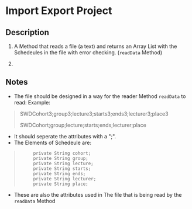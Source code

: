 # Import Export Project

## Description

1. A Method that reads a file (a text) and returns an Array List with the Schedeules in the file with error checking. (``readData`` Method)

2.

## Notes

- The file should be designed in a way for the reader Method ``readData`` to read: Example:

> SWDCohort3;group3;lecture3;starts3;ends3;lecturer3;place3
>
> SWDCohort;group;lecture;starts;ends;lecturer;place

- It should seperate the attributes with a ";".
- The Elements of Schedeule are:

> ```
>      private String cohort;
>      private String group;
>      private String lecture;
>      private String starts;
>      private String ends;
>      private String lecturer;
>      private String place;
>```

- These are also the attributes used in The file that is being read by the ``readData`` Method
